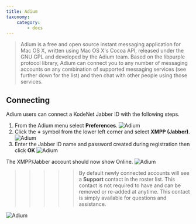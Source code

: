```yaml
---
title: Adium
taxonomy:
    category:
        - docs
---
```


> Adium is a free and open source instant messaging application for Mac OS X, written using Mac OS X's Cocoa API, released under the GNU GPL and developed by the Adium team. Based on the libpurple protocol library, Adium can connect you to any number of messaging accounts on any combination of supported messaging services (see further down for the list) and then chat with other people using those services.

## Connecting

Adium users can connect a KodeNet Jabber ID with the following steps.

1. From the Adium menu select **Preferences**.
![Adium](/user/pages/media/adium/connect/step1.png)
2. Click the **+** symbol from the lower left corner and select **XMPP (Jabber)**.
![Adium](/user/pages/media/adium/connect/step2.png)
3. Enter the Jabber ID name and password created during registration then click **OK**
![Adium](/user/pages/media/adium/connect/step3.png)

The XMPP/Jabber account should now show Online.
![Adium](/user/pages/media/adium/connect/step4.png)

>>>>> By default newly connected accounts will see a **Support** contact in the roster list. This contact is not required to have and can be removed or re-added at anytime. This contact is simply available for questions and assistance.

![Adium](/user/pages/media/adium/connect/step5.png)
